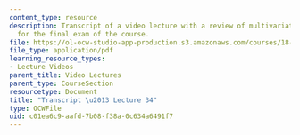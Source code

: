 ```yaml
---
content_type: resource
description: Transcript of a video lecture with a review of multivariate calculus
  for the final exam of the course.
file: https://ol-ocw-studio-app-production.s3.amazonaws.com/courses/18-02-multivariable-calculus-fall-2007/c01ea6c9aafd7b08f38a0c634a6491f7_18_022007L34.pdf
file_type: application/pdf
learning_resource_types:
- Lecture Videos
parent_title: Video Lectures
parent_type: CourseSection
resourcetype: Document
title: "Transcript \u2013 Lecture 34"
type: OCWFile
uid: c01ea6c9-aafd-7b08-f38a-0c634a6491f7
---
```

